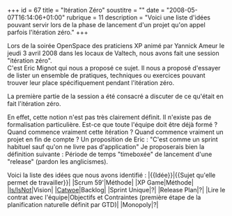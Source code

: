 +++
id = 67
title = "Itération Zéro"
soustitre = ""
date = "2008-05-07T16:14:06+01:00"
rubrique = 11
description = "Voici une liste d'idées pouvant servir lors de la phase de lancement d'un projet qu'on appel parfois l'itération zéro."
+++

<div class="chapo">Lors de la soirée OpenSpace des praticiens XP animé par Yannick Ameur le jeudi 3 avril 2008 dans les locaux de Valtech, nous avons fait une session "itération zéro".</div>
C'est Eric Mignot qui nous a proposé ce sujet. Il nous a proposé d'essayer de lister un ensemble de pratiques, techniques ou exercices pouvant trouver leur place spécifiquement pendant l'itération zéro.

La première partie de la session a été consacré a discuter de ce qu'était en fait l'itération zéro.

En effet, cette notion n'est pas très clairement définit. Il n'existe pas de formalisation particulière. Est-ce que toute l'équipe doit être déjà formé ? Quand commence vraiment cette itération ? Quand commence vraiment un projet en fin de compte ?
Un proposition de Eric : "C'est comme un sprint habituel sauf qu'on ne livre pas  d'application" 
Je proposerais bien la définition suivante : Période de temps "timeboxée" de lancement d'une "release" (pardon les anglicismes). 


Voici la liste des idées que nous avons identifié :
|{{Idée}}|{{Sujet qu'elle permet de travailler}}|
|Scrum 59'|Méthode|
|XP Game|Méthode|
|[Is/IsNot](http://creatingminds.org/tools/is-is_not.htm)|Vision|
|[Catwoe](http://creatingminds.org/tools/catwoe.htm)|Backlog|
|Sprint Unique|?|
|Release Plan|?|
|Lire le contrat avec l'équipe|Objectifs et Contraintes (première étape de la planification naturelle définit par GTD)|
|Monopoly|?|
